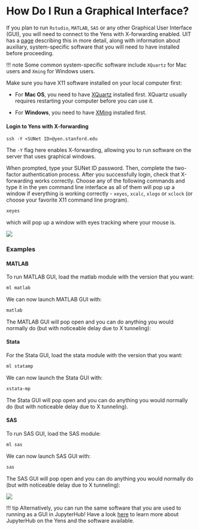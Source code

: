 # How Do I Run a Graphical Interface?

If you plan to run `Rstudio`, `MATLAB`, `SAS` or any other Graphical User Interface (GUI),
you will need to connect to the Yens with X-forwarding enabled. UIT has a [page](https://uit.stanford.edu/service/sharedcomputing/moreX) describing this in more detail,
along with information about auxiliary, system-specific software that you will need to have installed before proceeding.

!!! note
    Some common system-specific software include `XQuartz` for Mac users and `Xming` for Windows users.

Make sure you have X11 software installed on your local computer first:

- For **Mac OS**, you need to
have [XQuartz](https://www.xquartz.org/) installed first. XQuartz usually requires restarting your computer before you can use it.

- For **Windows**, you need to have [XMing](https://sourceforge.net/projects/xming/) installed first.

#### Login to Yens with X-forwarding
```
ssh -Y <SUNet ID>@yen.stanford.edu
```

The `-Y` flag here enables X-forwarding, allowing you to run software on the server that uses graphical windows.

When prompted, type your SUNet ID password. Then, complete the two-factor authentication process.
After you successfully login, check that X-forwarding works correctly. Choose any of the following commands and type it in
the yen command line interface as all of them will pop up a window if everything is working correctly - `xeyes`, `xcalc`, `xlogo` or `xclock`
(or choose your favorite X11 command line program).

```bash
xeyes
```
which will pop up a window with eyes tracking where your mouse is.

![](/images/xeyes.png)

### Examples
<!--
no longer have RStudio on yen
#### R / RStudio GUI

To run RStudio GUI, load the R module with the version of R that you want:

```bash
ml R/4.0.0
```

List the loaded modules:

```bash
module list

Currently Loaded Modules:
  1) rstudio/1.1.463   2) R/4.0.0
```

We see that RStudio is loaded automatically when you load R module. We can now launch RStudio with:

```bash
rstudio
```

The RStudio GUI will pop open and you can do anything you would normally do in RStudio (but with noticeable delay due to X tunneling):

![](/images/rstudio-gui.png)


If you forget to load R module or loaded only the rstudio module, you will see an error that R is not found:

![](/images/rstudio-err.png)

If that happens, just load `R` module and start RStudio again.
-->
#### MATLAB
To run MATLAB GUI, load the matlab module with the version that you want:

```bash
ml matlab
```

We can now launch MATLAB GUI with:

```bash
matlab
```

The MATLAB GUI will pop open and you can do anything you would normally do (but with noticeable delay due to X tunneling):

#### Stata
For the Stata GUI, load the stata module with the version that you want:

```bash
ml statamp
```
We can now launch the Stata GUI with:

```bash
xstata-mp
```

The Stata GUI will pop open and you can do anything you would normally do (but with noticeable delay due to X tunneling).
<!--
## Setting up a Graphical Interface

First, visit [this page](/faqs/howRunGraphicalInterface.html) to learn how to set up X11 forwarding on your machine. The commands `xeyes` and `xclock` are good test examples to make sure your graphical interface forwarding is working.

## Loading STATA

Next, you need to load the STATA software. You can check which STATA versions are available with the `module avail` command.  Let's say you want to load `statamp` - you can do that by running `module load`:

```
module load statamp
```

[This page](/faqs/howRunSpecificSoftwareVersion.html) has more information on loading software on the Yens.

## Running XSTATA

After loading STATA, you need to run the `xstata-mp` command.

```
xstata-mp
``` 

Stata should start with a graphical interface.  Your X11 program will also start.  Stata will probably look a little different than when you run your local copy.  
-->


#### SAS

To run SAS GUI, load the SAS module:

```bash
ml sas
```
We can now launch SAS GUI with:

```bash
sas
```

The SAS GUI will pop open and you can do anything you would normally do (but with noticeable delay due to X tunneling):

![](/images/sas-gui.png)

!!! tip
    Alternatively, you can run the same software that you are used to running as a GUI in JupyterHub! Have a look [here](/_getting_started/jupyter/) to learn more about JupyterHub on the Yens and the software available.

<!--
## Other Page
# Setup

The setup should take about 10 minutes to complete. 

### Download files
You need to <a href="https://drive.google.com/file/d/1rhW5gJKK59oPo99S6aR0ltipbz9rBmZS/view?usp=drive_link" target="_blank">download</a> 
software and files to follow this course.

1. Download `intro-to-yens.zip` and move the file to your Desktop.
2. Unzip/extract the file. Let your instructor know if you need help with this step. You should end up with a new folder 
called `intro-to-yens` on your Desktop.

### Install software
For examples to work, we will need the following software installed:
- <a href="https://www.r-project.org/" target="_blank">R</a>
- <a href="https://www.rstudio.com/products/rstudio/download/" target="_blank">RStudio</a>

In addition, please install the following for your operating system:
#### Windows OS
- <a href="https://mobaxterm.mobatek.net/" target="_blank">MobaXterm</a> which gives you a terminal and the ability to run Unix commands, SSH client and an X server. An X server is used to manage graphical display and GUI's.  

#### Mac OS
- <a href="https://www.xquartz.org/" target="_blank">XQuartz</a> which gives you an X server. 

## Other Page
## Running Software with a GUI

### Running R Software with a Graphical Interface
An X server is used to manage graphical display and GUI's. Make sure you have X server installed on your local computer first:

- For **Mac OS**, you need to 
have <a href="https://www.xquartz.org/" target="_blank">XQuartz</a> installed first. XQuartz usually requires restarting your computer before you can use it.

- For **Windows**, you need to have <a href="https://mobaxterm.mobatek.net/" target="_blank">MobaXterm</a> installed first. 

To run a Graphical User Interface (GUI) such as RStudio, MATLAB IDE, and SAS, we need to logout (type `exit` or `logout`) and log back in to the Yens with X forwarding.
Once you logged out of the Yens, login with:

```bash
$ ssh -Y <SUNetID>@yen.stanford.edu
```

When prompted, type your SUNet ID password. Then, complete the two-factor authentication process.
After you successfully login, check that X-forwarding works correctly. Choose any of the following commands and type it in 
the yen command line interface as all of them will pop up a window if everything is working correctly - `xeyes`, `xcalc`, `xlogo` or `xclock` 
(or choose your favorite X11 command line program).


```bash
$ xeyes
```
which will pop up a window with eyes tracking where your mouse is.

![](/images/xeyes.png)


#### R / RStudio GUI

To run RStudio GUI, load the R module with the version of R that you want:

```bash
$ ml R
```

List the loaded modules:

```bash
$ ml 
```

```bash
Currently Loaded Modules:
  1) rstudio/2022.07.2+576   2) R/4.2.1
```

We see that RStudio is loaded automatically when you load R module. We can now launch RStudio with:

```bash
$ rstudio
```

The RStudio GUI will pop open and you can do anything you would normally do in RStudio (but with noticeable delay due to X tunneling):

![](/images/rstudio-gui.png)


If you forget to load R module or loaded only the rstudio module, you will see an error that R is not found:

![](/images/rstudio-err.png)

If that happens, just load R module and start RStudio again.
-->